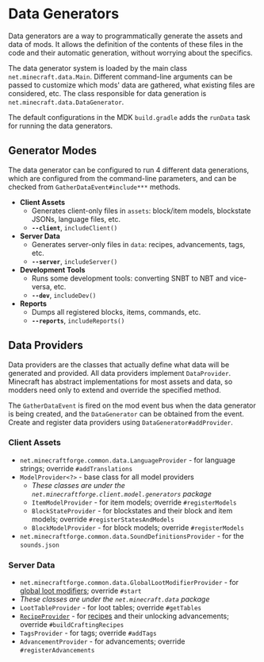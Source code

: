 Data Generators
===============

Data generators are a way to programmatically generate the assets and data of mods. It allows the definition of the contents of these files in the code and their automatic generation, without worrying about the specifics.

The data generator system is loaded by the main class `net.minecraft.data.Main`. Different command-line arguments can be passed to customize which mods' data are gathered, what existing files are considered, etc. The class responsible for data generation is `net.minecraft.data.DataGenerator`.

The default configurations in the MDK `build.gradle` adds the `runData` task for running the data generators.

Generator Modes
---------------

The data generator can be configured to run 4 different data generations, which are configured from the command-line parameters, and can be checked from `GatherDataEvent#include***` methods.

* __Client Assets__
  * Generates client-only files in `assets`: block/item models, blockstate JSONs, language files, etc.
  * __`--client`__, `includeClient()`
* __Server Data__
  * Generates server-only files in `data`: recipes, advancements, tags, etc.
  * __`--server`__, `includeServer()`
* __Development Tools__
  * Runs some development tools: converting SNBT to NBT and vice-versa, etc.
  * __`--dev`__, `includeDev()`
* __Reports__
  * Dumps all registered blocks, items, commands, etc.
  * __`--reports`__, `includeReports()`

Data Providers
--------------

Data providers are the classes that actually define what data will be generated and provided. All data providers implement `DataProvider`.
Minecraft has abstract implementations for most assets and data, so modders need only to extend and override the specified method.

The `GatherDataEvent` is fired on the mod event bus when the data generator is being created, and the `DataGenerator` can be obtained from the event. Create and register data providers using `DataGenerator#addProvider`.

### Client Assets
* `net.minecraftforge.common.data.LanguageProvider` - for language strings; override `#addTranslations`
* `ModelProvider<?>` - base class for all model providers
  * _These classes are under the `net.minecraftforge.client.model.generators` package_
  * `ItemModelProvider` - for item models; override `#registerModels`
  * `BlockStateProvider` - for blockstates and their block and item models; override `#registerStatesAndModels`
  * `BlockModelProvider` - for block models; override `#registerModels`
* `net.minecraftforge.common.data.SoundDefinitionsProvider` - for the `sounds.json`

### Server Data
* `net.minecraftforge.common.data.GlobalLootModifierProvider` - for [global loot modifiers][glm]; override `#start`
* _These classes are under the `net.minecraft.data` package_
* `LootTableProvider` - for loot tables; override `#getTables`
* [`RecipeProvider`][recipegen] - for [recipes] and their unlocking advancements; override `#buildCraftingRecipes`
* `TagsProvider` - for tags; override `#addTags`
* `AdvancementProvider` - for advancements; override `#registerAdvancements`

[glm]: ../resources/server/glm.md
[recipegen]: ./server/recipes.md
[recipes]: ../resources/server/recipes/index.md
